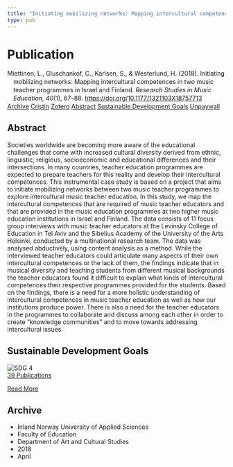 ```yaml
---
title: "Initiating mobilizing networks: Mapping intercultural competences in two music teacher programmes in Israel and Finland"
type: pub
---
```

<h1>Publication</h1>
<article id="csl-bib-container-PSV2WTDG" class="csl-bib-container">
  <div class="csl-bib-body" style="line-height: 1.35; padding-left: 1em; text-indent:-1em;">
  <div class="csl-entry">Miettinen, L., Gluschankof, C., Karlsen, S., &amp; Westerlund, H. (2018). Initiating mobilizing networks: Mapping intercultural competences in two music teacher programmes in Israel and Finland. <i>Research Studies in Music Education</i>, <i>40</i>(1), 67&#x2013;88. <a href="https://doi.org/10.1177/1321103X18757713">https://doi.org/10.1177/1321103X18757713</a></div>
</div>
  <div class="csl-bib-buttons">
    <a href="#taxonomy-article-PSV2WTDG" class="csl-bib-button">Archive</a>
    <a href="https://app.cristin.no/results/show.jsf?id=1578990" alt="Cristin URL" class="csl-bib-button">Cristin</a>
    <a href="http://zotero.org/groups/5022929/items/PSV2WTDG" alt="Zotero URL" class="csl-bib-button">Zotero</a>
    <a href="#abstract-article-PSV2WTDG" class="csl-bib-button">Abstract</a>
    <a href="#sdg-article-PSV2WTDG" class="csl-bib-button">Sustainable Development Goals</a>
    <a href="https://journals.sagepub.com/doi/pdf/10.1177/1321103X18757713" class="csl-bib-button">Unpaywall</a>
  </div>
  <div id="csl-bib-meta-container-PSV2WTDG"></div>
</article>
<div id="csl-bib-meta-PSV2WTDG" class="csl-bib-meta">
  <article id="abstract-article-PSV2WTDG" class="abstract-article">
    <h1>Abstract</h1>
    Societies worldwide are becoming more aware of the educational challenges that come with increased cultural diversity derived from ethnic, linguistic, religious, socioeconomic and educational differences and their intersections. In many countries, teacher education programmes are expected to prepare teachers for this reality and develop their intercultural competences. This instrumental case study is based on a project that aims to initiate mobilizing networks between two music teacher programmes to explore intercultural music teacher education. In this study, we map the intercultural competences that are required of music teacher educators and that are provided in the music education programmes at two higher music education institutions in Israel and Finland. The data consists of 11 focus group interviews with music teacher educators at the Levinsky College of Education in Tel Aviv and the Sibelius Academy of the University of the Arts Helsinki, conducted by a multinational research team. The data was analysed abductively, using content analysis as a method. While the interviewed teacher educators could articulate many aspects of their own intercultural competences or the lack of them, the findings indicate that in musical diversity and teaching students from different musical backgrounds the teacher educators found it difficult to explain what kinds of intercultural competences their respective programmes provided for the students. Based on the findings, there is a need for a more holistic understanding of intercultural competences in music teacher education as well as how our institutions produce power. There is also a need for the teacher educators in the programmes to collaborate and discuss among each other in order to create “knowledge communities” and to move towards addressing intercultural issues.
  </article>
  <article id="sdg-article-PSV2WTDG" class="sdg-article">
    <h1>Sustainable Development Goals</h1>
    <div class="sdg-container"><div id="sdg4" class="sdg">
<img src="{{< params subfolder >}}images/sdg/sdg04_en.png" class="image" alt="SDG 4">
<div class="sdg-overlay">
<a href="{{< params subfolder >}}en/archive/?sdg=4#archive" class="sdg-publication-count"><span>39</span> Publications</a>
<p><a href="https://sdgs.un.org/goals/goal4" class="sdg-read-more">Read More</a></p>
</div>
</div></div>
  </article>
  <article id="taxonomy-article-PSV2WTDG" class="taxonomy-article">
    <h1>Archive</h1>
    <ul>
      <li>Inland Norway University of Applied Sciences</li>
      <li>Faculty of Education</li>
      <li>Department of Art and Cultural Studies</li>
      <li>2018</li>
      <li>April</li>
    </ul>
  </article>
</div>
